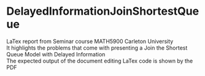# DelayedInformationJoinShortestQueue
LaTex report from Seminar course MATH5900 Carleton University                                                          
It highlights the problems that come with presenting a Join the Shortest Queue Model with Delayed Information          
The expected output of the document editing LaTex code is shown by the PDF
